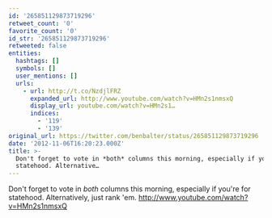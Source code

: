 ```yaml
---
id: '265851129873719296'
retweet_count: '0'
favorite_count: '0'
id_str: '265851129873719296'
retweeted: false
entities:
  hashtags: []
  symbols: []
  user_mentions: []
  urls:
    - url: http://t.co/NzdjlFRZ
      expanded_url: http://www.youtube.com/watch?v=HMn2s1nmsxQ
      display_url: youtube.com/watch?v=HMn2s1…
      indices:
        - '119'
        - '139'
original_url: https://twitter.com/benbalter/status/265851129873719296
date: '2012-11-06T16:20:23.000Z'
title: >-
  Don't forget to vote in *both* columns this morning, especially if you're for
  statehood. Alternative…
---
```


Don't forget to vote in *both* columns this morning, especially if you're for statehood. Alternatively, just rank 'em. http://www.youtube.com/watch?v=HMn2s1nmsxQ